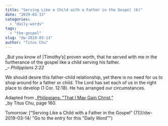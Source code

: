 ```yaml
---
title: "Serving Like a Child with a Father in the Gospel (6)"
date: "2019-03-13"
categories: 
  - "daily-words"
tags: 
  - "the-gospel"
slug: "dw-2019-03-13"
author: "Titus Chu"
---
```


_But you know of \[Timothy’s\] proven worth, that he served with me in the furtherance of the gospel like a child serving his father.  
__– Philippians 2:22_

We should desire this father-child relationship, yet there is no need for us to shop around for a father or child. The Lord has set each of us in the right place to develop (1 Cor. 12:18). He has arranged our circumstances.

Adapted from _[Philippians: "That I May Gain Christ,"](/book-philippians/ "Go to the listing for this book")  
_by Titus Chu, page 160.

Tomorrow: [“Serving Like a Child with a Father in the Gospel” (7)](/dw-2019-03-14/ "Go to the entry for this "Daily Word"")
